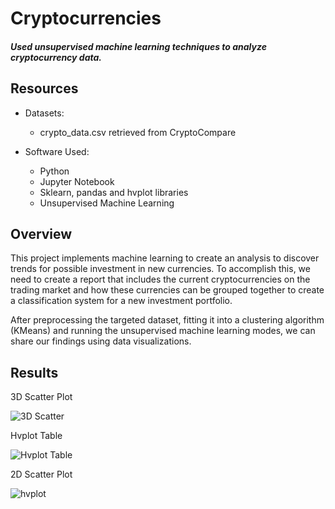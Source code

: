 # Cryptocurrencies
#### *Used unsupervised machine learning techniques to analyze cryptocurrency data.*

## Resources
- Datasets: 
  - crypto_data.csv retrieved from CryptoCompare
 
- Software Used:
  - Python
  - Jupyter Notebook
  - Sklearn, pandas and hvplot libraries
  - Unsupervised Machine Learning
  
## Overview

This project implements machine learning to create an analysis to discover trends for possible investment in new currencies. To accomplish this, we need to create a report that includes the current cryptocurrencies on the trading market and how these currencies can be grouped together to create a classification system for a new investment portfolio.

After preprocessing the targeted dataset, fitting it into a clustering algorithm (KMeans) and running the unsupervised machine learning modes, we can share our findings using data visualizations. 


## Results

3D Scatter Plot

![3D Scatter](https://user-images.githubusercontent.com/98711219/181870852-d0953578-d114-4bc4-baa8-0abd61867301.png)



Hvplot Table

![Hvplot Table](https://user-images.githubusercontent.com/98711219/181870860-e0f0f38e-0a4b-4bb8-bad0-92551df3c4f6.png)



2D Scatter Plot

![hvplot](https://user-images.githubusercontent.com/98711219/181870880-e24fd2b3-2556-448e-b78e-7f846441530c.png)



